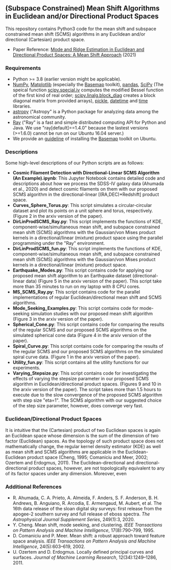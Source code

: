 ## (Subspace Constrained) Mean Shift Algorithms in Euclidean and/or Directional Product Spaces
This repository contains Python3 code for the mean shift and subspace constrained mean shift (SCMS) algorithms in any Euclidean and/or directional (Cartesian) product space.

- Paper Reference: [Mode and Ridge Estimation in Euclidean and Directional Product Spaces: A Mean Shift Approach]() (2021)

### Requirements

- Python >= 3.8 (earlier version might be applicable).
- [NumPy](http://www.numpy.org/), [Matplotlib](https://matplotlib.org/) (especially the [Basemap](https://matplotlib.org/basemap/) toolkit), [pandas](https://pandas.pydata.org/), [SciPy](https://www.scipy.org/) (The speical function [scipy.special.iv](https://docs.scipy.org/doc/scipy/reference/generated/scipy.special.iv.html#scipy.special.iv) computes the modified Bessel function of the first kind of real order; [scipy.linalg.block_diag](https://docs.scipy.org/doc/scipy/reference/generated/scipy.linalg.block_diag.html) creates a block diagonal matrix from provided arrays), [pickle](https://docs.python.org/3/library/pickle.html), [datetime](https://docs.python.org/3/library/datetime.html) and [time](https://docs.python.org/3/library/time.html) libraries.
- [astropy](https://www.astropy.org/) ("Astropy" is a Python package for analyzing data among the astronomical community.
- [Ray](https://ray.io/) ("Ray" is a fast and simple distributed computing API for Python and Java. We use "ray\[default\]==1.4.0" because the lastest versions (>=1.6.0) cannot be run on our Ubuntu 16.04 server.)
- We provide an [guideline](https://github.com/zhangyk8/DirMS/blob/main/Install_Basemap_Ubuntu.md) of installing the [Basemap](https://matplotlib.org/basemap/) toolkit on Ubuntu.

### Descriptions

Some high-level descriptions of our Python scripts are as follows:

- **Cosmic Filament Detection with Directional-Linear SCMS Algorithm (An Example).ipynb**: This Jupyter Notebook contains detailed code and descriptions about how we process the SDSS-IV galaxy data (Ahumada et al., 2020) and detect cosmic filaments on them with our proposed SCMS algorithm in the directional-linear \[(RA,DEC)*Redshift\] product space.
- **Curves_Sphere_Torus.py**: This script simulates a circular-circular dataset and plot its points on a unit sphere and torus, respectively. (Figure 2 in the arxiv version of the paper).
- **DirLinProdSCMS_Ray.py**: This script implements the functions of KDE, component-wise/simultaneous mean shift, and subspace constrained mean shift (SCMS) algorithms with the Gaussian/von Mises product kernels in a directional/linear (mixture) product space using the parallel programming under the "Ray" environment.
- **DirLinProdSCMS_fun.py**: This script implements the functions of KDE, component-wise/simultaneous mean shift, and subspace constrained mean shift (SCMS) algorithms with the Gaussian/von Mises product kernels in a directional/linear (mixture) product space.
- **Earthquake_Modes.py**: This script contains code for applying our proposed mean shift algorithm to an Earthquake dataset (directional-linear data) (Figure 5 in the arxiv version of the paper). This script take more than 35 minutes to run on my laptop with 8 CPU cores.
- **MS_SCMS_Ray.py**: This script contains code for the parallel implementations of regular Euclidean/directional mean shift and SCMS algorithms.
- **Mode_Seeking_Examples.py**: This script contains code for mode-seeking simulation studies with our proposed mean shift algorithm (Figure 3 in the arxiv version of the paper).
- **Spherical_Cone.py**: This script contains code for comparing the results of the regular SCMS and our proposed SCMS algorithms on the simulated spherical cone data (Figure 4 in the arxiv version of the paper).
- **Spiral_Curve.py**: This script contains code for comparing the results of the regular SCMS and our proposed SCMS algorithms on the simulated spiral curve data. (Figure 1 in the arxiv version of the paper).
- **Utility_fun.py**: This script contains all the utility functions for our experiments.
- **Varying_Stepsize.py**: This script contains code for investigating the effects of varying the stepsize parameter in our proposed SCMS algorithm in Euclidean/directional product spaces. (Figures 9 and 10 in the arxiv version of the paper). The script takes more than 1.5 hours to execute due to the slow convergence of the proposed SCMS algorithm with step size "eta=1". The SCMS algorithm with our suggested choice of the step size parameter, however, does converge very fast.

### Euclidean/Directional Product Spaces

It is intuitive that the (Cartesian) product of two Euclidean spaces is again an Euclidean space whose dimension is the sum of the dimension of two factor (Euclidean) spaces. As the topology of such product space does not mathematically change, the regular kernel density estimator (KDE) as well as mean shift and SCMS algorithms are applicable in the Euclidean-Euclidean product space (Cheng, 1995; Comaniciu and Meer, 2002; Ozertem and Erdogmus, 2011). The Euclidean-directional and directional-directional product spaces, however, are not topologically equivalent to any of its factor spaces under any dimension. Moreover, even 

 ### Additional References
 - R. Ahumada, C. A. Prieto, A. Almeida, F. Anders, S. F. Anderson, B. H. Andrews, B. Anguiano, R. Arcodia, E. Armengaud, M. Aubert, et al. The 16th data release of the sloan digital sky surveys: first release from the apogee-2 southern survey and full release of eboss spectra. _The Astrophysical Journal Supplement Series_, 249(1):3, 2020.
 - Y. Cheng. Mean shift, mode seeking, and clustering. _IEEE Transactions on Pattern Analysis and Machine Intelligence_, 17(8):790–799, 1995.
 - D. Comaniciu and P. Meer. Mean shift: a robust approach toward feature space analysis. _IEEE Transactions on Pattern Analysis and Machine Intelligence_, 24(5):603–619, 2002.
 - U. Ozertem and D. Erdogmus. Locally defined principal curves and surfaces. _Journal of Machine Learning Research_, 12(34):1249–1286, 2011.
